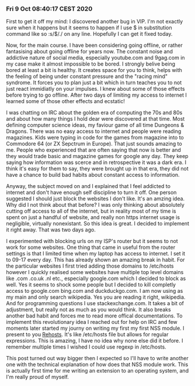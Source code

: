 ### Fri  9 Oct 08:40:17 CEST 2020

First to get it off my mind: I discovered another bug in VIP. I'm not exactly
sure when it happens but it seems to happen if I use $ in substitution command
like so :s/$/./ on any line. Hopefully I can get it fixed today.

Now, for the main course. I have been considering going offline, or rather
fantasising about going offline for years now. The constant noise and addictive
nature of social media, especially youtube.com and 9gag.com in my case make it
almost impossible to be bored. I strongly belive being bored at least a bit is
healthy. It creates space for you to think, helps with the feeling of being 
under constant pressure and the "racing mind" syndrome. It forces you to plan
just a bit which in turn teaches you to not just react immidiatly on your
impulses. I knew about some of those effects before trying to go offline. After
two days of limiting my access to internet I learned some of those other effects
and ecstatic!

I was chatting on IRC about the golden era of computing the 70s and 80s and
about how many things I hold dear were discovered at that time. Most defining
computer science ideas, my faviour game of all time Dungeons \& Dragons. There
was no easy access to internet and people were reading magazines. Kids were
typing in code for the games from magazine into to Commodore 64 (or ZX Sepctrum 
in Europe). That just sounds amazing to me. People who experienced that are 
often saying that now is better and they would trade basic and magazine games for 
google any day. They keep saying how information was scerce and in retrospective 
it was a dark era. I think it's easy for them to say, they were brought up in 
that era, they did not have a chance to build bad habits about constant access to 
information.

Anyway, the subject moved on and I explained that I feel addicted to internet 
and don't have enough self discipline to turn it off. One person suggested I 
should just block the websites I don't like.  It's an amzing idea. Why did I not
think about that before? I was only thinking about absolutely cutting off access 
to all of the internet, but in reality most of my time is spent on just a handful 
of website, and really non https internet usage is negligible, virtually 
nonexistant. So this idea is great. I decided to implement it right away. That 
was two days ago.

I experimented with blocking urls on my ISP's router but it seems to not work 
for some websites. One thing that came in useful from the router settings is 
that I limited time when my laptop has access to internet. I set it to 09-17 
every day. This has already shown an amazing break in habit. For the particular 
websites I first tried adding those domains to /etc/hosts however I quickly 
realised some websites have multiple top level domains like .com .co.uk .nl 
etc., especially google.com which I decided to block as well. Yes it seems to 
shock some people but I decided to kill completly access to google.com bing.com 
and duckduckgo.com. I am now using as my main and only search wikipedia. Yes 
you are reading it right, wikipedia. And for programming questions I use 
stackexchange.com. It takes a bit of adjustment, but really not as much as you 
would think. It also breaks another bad habit and forces me to read more 
offical documentations. To implement this revolutionary idea I reached out for 
help on IRC and few moments later started my journy on writing my first my 
first NSS module. I present to you 
[Rehosts](https://github.com/pyzozord/rehosts). It's like /etc/hosts file but
allows for regular expressions. This is amazing, I have no idea why none else 
did it before. I remember multiple times I wished I could use regexp in 
/etc/hosts.

This post turned out way bigger then I expected so I'll have to write another
one with the technical explanation of how does that NSS module work. This is
actually first time for me writing an extension to an operating system, and I'm
really proud of myself.
